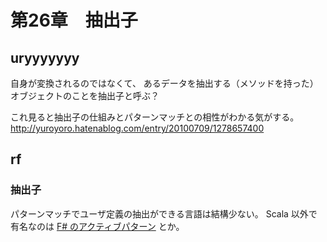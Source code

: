 # 第26章　抽出子

## uryyyyyyy

自身が変換されるのではなくて、
あるデータを抽出する（メソッドを持った）オブジェクトのことを抽出子と呼ぶ？

これ見ると抽出子の仕組みとパターンマッチとの相性がわかる気がする。
http://yuroyoro.hatenablog.com/entry/20100709/1278657400

## rf

### 抽出子

パターンマッチでユーザ定義の抽出ができる言語は結構少ない。
Scala 以外で有名なのは [F# のアクティブパターン](http://msdn.microsoft.com/ja-jp/library/dd233248.aspx) とか。
